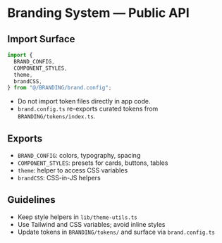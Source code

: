 # Branding System — Public API

## Import Surface

```ts
import {
  BRAND_CONFIG,
  COMPONENT_STYLES,
  theme,
  brandCSS,
} from "@/BRANDING/brand.config";
```

- Do not import token files directly in app code.
- `brand.config.ts` re-exports curated tokens from `BRANDING/tokens/index.ts`.

## Exports

- `BRAND_CONFIG`: colors, typography, spacing
- `COMPONENT_STYLES`: presets for cards, buttons, tables
- `theme`: helper to access CSS variables
- `brandCSS`: CSS-in-JS helpers

## Guidelines

- Keep style helpers in `lib/theme-utils.ts`
- Use Tailwind and CSS variables; avoid inline styles
- Update tokens in `BRANDING/tokens/` and surface via `brand.config.ts`

